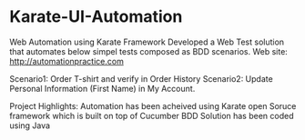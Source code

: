 # Karate-UI-Automation
Web Automation using Karate Framework
Developed a Web Test solution that automates below simpel tests composed as BDD scenarios.  Web site: http://automationpractice.com

Scenario1: Order T-shirt and verify in Order History
Scenario2: Update Personal Information (First Name) in My Account.

Project Highlights:
Automation has been acheived using Karate open Soruce framework which is built on top of Cucumber BDD
Solution has been coded using Java
